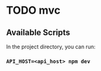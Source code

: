 # TODO mvc

## Available Scripts

In the project directory, you can run:

### `API_HOST=<api_host> npm dev`
